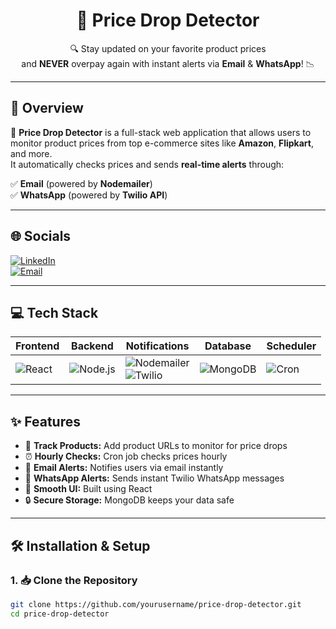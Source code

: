 <h1 align="center">💸 Price Drop Detector</h1>

<p align="center">
  🔍 Stay updated on your favorite product prices <br/>
  and <b>NEVER</b> overpay again with instant alerts via <b>Email</b> & <b>WhatsApp</b>! 📉

---

## 🚀 Overview

💸 **Price Drop Detector** is a full-stack web application that allows users to monitor product prices from top e-commerce sites like **Amazon**, **Flipkart**, and more.  
It automatically checks prices and sends **real-time alerts** through:

✅ **Email** (powered by **Nodemailer**)  
✅ **WhatsApp** (powered by **Twilio API**)

---

## 🌐 Socials

[![LinkedIn](https://img.shields.io/badge/LinkedIn-blue?style=for-the-badge&logo=linkedin)](https://linkedin.com/in/your-profile)  
[![Email](https://img.shields.io/badge/Email-D14836?style=for-the-badge&logo=gmail&logoColor=white)](mailto:your@email.com)

---

## 💻 Tech Stack

| Frontend | Backend | Notifications | Database | Scheduler |
|----------|---------|---------------|----------|-----------|
| ![React](https://img.shields.io/badge/React-20232A?style=for-the-badge&logo=react&logoColor=61DAFB) | ![Node.js](https://img.shields.io/badge/Node.js-339933?style=for-the-badge&logo=nodedotjs&logoColor=white) | ![Nodemailer](https://img.shields.io/badge/Nodemailer-yellowgreen?style=for-the-badge)<br>![Twilio](https://img.shields.io/badge/Twilio-F22F46?style=for-the-badge&logo=twilio&logoColor=white) | ![MongoDB](https://img.shields.io/badge/MongoDB-4EA94B?style=for-the-badge&logo=mongodb&logoColor=white) | ![Cron](https://img.shields.io/badge/Cron%20Jobs-CB3837?style=for-the-badge&logo=cron&logoColor=white) |

---

## ✨ Features

- 🔗 **Track Products:** Add product URLs to monitor for price drops  
- ⏰ **Hourly Checks:** Cron job checks prices hourly  
- 📧 **Email Alerts:** Notifies users via email instantly  
- 📲 **WhatsApp Alerts:** Sends instant Twilio WhatsApp messages  
- 🧠 **Smooth UI:** Built using React  
- 🔒 **Secure Storage:** MongoDB keeps your data safe  

---

## 🛠️ Installation & Setup

### 1. 📥 Clone the Repository

```bash
git clone https://github.com/yourusername/price-drop-detector.git
cd price-drop-detector
